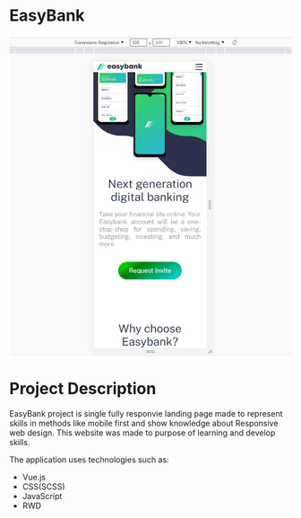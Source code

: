 # EasyBank

<img src="src/assets/MobileFirst.JPG">

# Project Description

EasyBank project is single fully responvie landing page made to represent skills in methods like mobile first and
show knowledge about Responsive web design. This website was made to purpose of learning and develop skills.

The application uses technologies such as:

* Vue.js
* CSS(SCSS)
* JavaScript
* RWD
